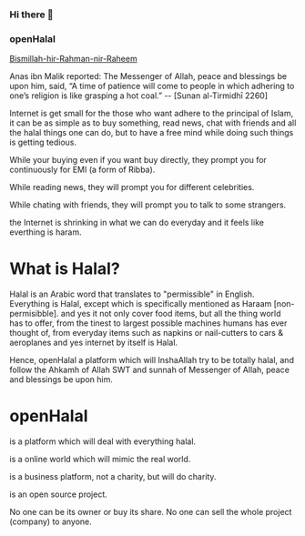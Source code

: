 ### Hi there 👋
### openHalal

[Bismillah-hir-Rahman-nir-Raheem](https://user-images.githubusercontent.com/81549776/116485078-03673680-a8a8-11eb-9632-4f6a6b4be77a.jpg)

Anas ibn Malik reported: The Messenger of Allah, peace and blessings be upon him, said, “A time of patience will come to people in which adhering to one’s religion is like grasping a hot coal.”  -- [Sunan al-Tirmidhī 2260]

Internet is get small for the those who want adhere to the principal of Islam, it can be as simple as to buy something, read news, chat with friends and all the halal things one can do, but to have a free mind while doing such things is getting tedious.

While your buying even if you want buy directly, they prompt you for continuously for EMI (a form of Ribba).

While reading news, they will prompt you for different celebrities.

While chating with friends, they will prompt you to talk to some strangers.  

the Internet is shrinking in what we can do everyday and it feels like everthing is haram.

# What is Halal?   
Halal is an Arabic word that translates to "permissible" in English. Everything is Halal, except which is specifically mentioned as Haraam [non-permisibble]. and yes it not only cover food items, but all the thing world has to offer, from the tinest to largest possible machines humans has ever thought of, from everyday items such as napkins or nail-cutters to cars & aeroplanes and yes internet by itself is Halal.


Hence, openHalal a platform which will InshaAllah try to be totally halal, and follow the Ahkamh of Allah SWT and sunnah of Messenger of Allah, peace and blessings be upon him.

# openHalal 
is a platform which will deal with everything halal.

is a online world which will mimic the real world.

is a business platform, not a charity, but will do charity.

is an open source project.

No one can be its owner or buy its share. No one  can sell the whole project (company) to anyone.

